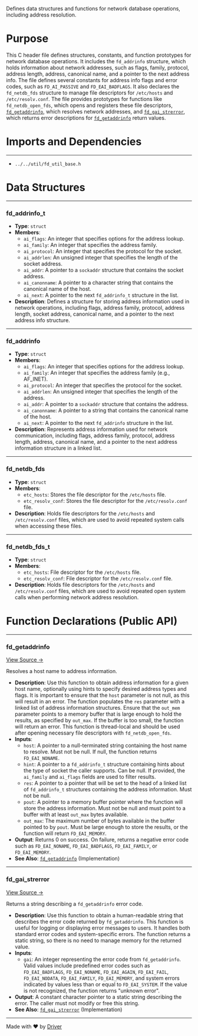 <!--------------------------------------------------------------------------------->
<!-- IMPORTANT: This file is auto-generated by Driver (https://driver.ai). -------->
<!-- Manual edits may be overwritten on future commits. --------------------------->
<!--------------------------------------------------------------------------------->

Defines data structures and functions for network database operations, including address resolution.

# Purpose
This C header file defines structures, constants, and function prototypes for network database operations. It includes the `fd_addrinfo` structure, which holds information about network addresses, such as flags, family, protocol, address length, address, canonical name, and a pointer to the next address info. The file defines several constants for address info flags and error codes, such as `FD_AI_PASSIVE` and `FD_EAI_BADFLAGS`. It also declares the `fd_netdb_fds` structure to manage file descriptors for `/etc/hosts` and `/etc/resolv.conf`. The file provides prototypes for functions like `fd_netdb_open_fds`, which opens and registers these file descriptors, [`fd_getaddrinfo`](<#fd_getaddrinfo>), which resolves network addresses, and [`fd_gai_strerror`](<#fd_gai_strerror>), which returns error descriptions for [`fd_getaddrinfo`](<#fd_getaddrinfo>) return values.
# Imports and Dependencies

---
- `../../util/fd_util_base.h`


# Data Structures

---
### fd\_addrinfo\_t
- **Type**: ``struct``
- **Members**:
    - `ai_flags`: An integer that specifies options for the address lookup.
    - `ai_family`: An integer that specifies the address family.
    - `ai_protocol`: An integer that specifies the protocol for the socket.
    - `ai_addrlen`: An unsigned integer that specifies the length of the socket address.
    - `ai_addr`: A pointer to a `sockaddr` structure that contains the socket address.
    - `ai_canonname`: A pointer to a character string that contains the canonical name of the host.
    - `ai_next`: A pointer to the next `fd_addrinfo_t` structure in the list.
- **Description**: Defines a structure for storing address information used in network operations, including flags, address family, protocol, address length, socket address, canonical name, and a pointer to the next address info structure.


---
### fd\_addrinfo
- **Type**: ``struct``
- **Members**:
    - `ai_flags`: An integer that specifies options for the address lookup.
    - `ai_family`: An integer that specifies the address family (e.g., AF_INET).
    - `ai_protocol`: An integer that specifies the protocol for the socket.
    - `ai_addrlen`: An unsigned integer that specifies the length of the address.
    - `ai_addr`: A pointer to a `sockaddr` structure that contains the address.
    - `ai_canonname`: A pointer to a string that contains the canonical name of the host.
    - `ai_next`: A pointer to the next `fd_addrinfo` structure in the list.
- **Description**: Represents address information used for network communication, including flags, address family, protocol, address length, address, canonical name, and a pointer to the next address information structure in a linked list.


---
### fd\_netdb\_fds
- **Type**: ``struct``
- **Members**:
    - `etc_hosts`: Stores the file descriptor for the `/etc/hosts` file.
    - `etc_resolv_conf`: Stores the file descriptor for the `/etc/resolv.conf` file.
- **Description**: Holds file descriptors for the `/etc/hosts` and `/etc/resolv.conf` files, which are used to avoid repeated system calls when accessing these files.


---
### fd\_netdb\_fds\_t
- **Type**: ``struct``
- **Members**:
    - `etc_hosts`: File descriptor for the `/etc/hosts` file.
    - `etc_resolv_conf`: File descriptor for the `/etc/resolv.conf` file.
- **Description**: Holds file descriptors for the `/etc/hosts` and `/etc/resolv.conf` files, which are used to avoid repeated open system calls when performing network address resolution.


# Function Declarations (Public API)

---
### fd\_getaddrinfo<!-- {{#callable_declaration:fd_getaddrinfo}} -->
[View Source →](<../../../../../src/waltz/resolv/fd_netdb.h#L51>)

Resolves a host name to address information.
- **Description**: Use this function to obtain address information for a given host name, optionally using hints to specify desired address types and flags. It is important to ensure that the `host` parameter is not null, as this will result in an error. The function populates the `res` parameter with a linked list of address information structures. Ensure that the `out_mem` parameter points to a memory buffer that is large enough to hold the results, as specified by `out_max`. If the buffer is too small, the function will return an error. This function is thread-local and should be used after opening necessary file descriptors with `fd_netdb_open_fds`.
- **Inputs**:
    - `host`: A pointer to a null-terminated string containing the host name to resolve. Must not be null. If null, the function returns `FD_EAI_NONAME`.
    - `hint`: A pointer to a `fd_addrinfo_t` structure containing hints about the type of socket the caller supports. Can be null. If provided, the `ai_family` and `ai_flags` fields are used to filter results.
    - `res`: A pointer to a pointer that will be set to the head of a linked list of `fd_addrinfo_t` structures containing the address information. Must not be null.
    - `pout`: A pointer to a memory buffer pointer where the function will store the address information. Must not be null and must point to a buffer with at least `out_max` bytes available.
    - `out_max`: The maximum number of bytes available in the buffer pointed to by `pout`. Must be large enough to store the results, or the function will return `FD_EAI_MEMORY`.
- **Output**: Returns 0 on success. On failure, returns a negative error code such as `FD_EAI_NONAME`, `FD_EAI_BADFLAGS`, `FD_EAI_FAMILY`, or `FD_EAI_MEMORY`.
- **See Also**: [`fd_getaddrinfo`](<fd_getaddrinfo.c.md#fd_getaddrinfo>)  (Implementation)


---
### fd\_gai\_strerror<!-- {{#callable_declaration:fd_gai_strerror}} -->
[View Source →](<../../../../../src/waltz/resolv/fd_netdb.h#L61>)

Returns a string describing a `fd_getaddrinfo` error code.
- **Description**: Use this function to obtain a human-readable string that describes the error code returned by `fd_getaddrinfo`. This function is useful for logging or displaying error messages to users. It handles both standard error codes and system-specific errors. The function returns a static string, so there is no need to manage memory for the returned value.
- **Inputs**:
    - `gai`: An integer representing the error code from `fd_getaddrinfo`. Valid values include predefined error codes such as `FD_EAI_BADFLAGS`, `FD_EAI_NONAME`, `FD_EAI_AGAIN`, `FD_EAI_FAIL`, `FD_EAI_NODATA`, `FD_EAI_FAMILY`, `FD_EAI_MEMORY`, and system errors indicated by values less than or equal to `FD_EAI_SYSTEM`. If the value is not recognized, the function returns "unknown error".
- **Output**: A constant character pointer to a static string describing the error. The caller must not modify or free this string.
- **See Also**: [`fd_gai_strerror`](<fd_getaddrinfo.c.md#fd_gai_strerror>)  (Implementation)



---
Made with ❤️ by [Driver](https://www.driver.ai/)